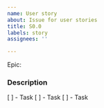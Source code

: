```yaml
---
name: User story
about: Issue for user stories
title: S0.0
labels: story
assignees: ''

---
```


Epic:

### Description

[ ] - Task
[ ] - Task
[ ] - Task
